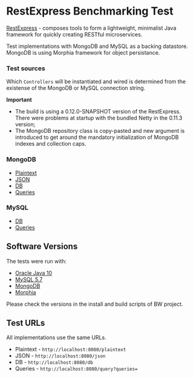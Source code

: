 # RestExpress Benchmarking Test

[RestExpress](http://www.restexpress.org/) - composes tools to form a lightweight, minimalist Java framework for quickly creating RESTful microservices.

Test implementations with MongoDB and MySQL as a backing datastore. MongoDB is using Morphia framework for object persistance.

### Test sources

Which `Controllers` will be instantiated and wired is determined from the existense of the MongoDB or MySQL connection string.

**Important** 
 * The build is using a 0.12.0-SNAPSHOT version of the RestExpress. There were problems at startup with the bundled Netty in the 0.11.3 version;
 * The MongoDB repository class is copy-pasted and new argument is introduced to get around the mandatory initialization of MongoDB indexes and collection caps.

### MongoDB
 * [Plaintext](src/main/java/hello/controller/PlaintextController.java)
 * [JSON](src/main/java/hello/controller/JsonController.java)
 * [DB](src/main/java/hello/controller/MongodbController.java)
 * [Queries](src/main/java/hello/controller/QueriesMongodbController.java)

### MySQL

 * [DB](src/main/java/hello/controller/MysqlController.java)
 * [Queries](src/main/java/hello/controller/QueriesMysqlController.java)

## Software Versions

The tests were run with:

 * [Oracle Java 10](https://www.oracle.com/java/)
 * [MySQL 5.7](http://www.mysql.com/)
 * [MongoDB](http://www.mongodb.com/)
 * [Morphia](https://morphia.dev/)

Please check the versions in the install and build scripts of BW project.

## Test URLs

All implementations use the same URLs.

 * Plaintext - `http://localhost:8080/plaintext`
 * JSON - `http://localhost:8080/json`
 * DB - `http://localhost:8080/db`
 * Queries - `http://localhost:8080/query?queries=`
